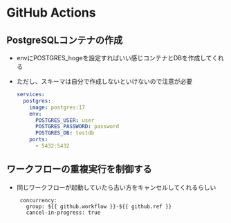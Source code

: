 # GitHub Actions

## PostgreSQLコンテナの作成

- envにPOSTGRES_hogeを設定すればいい感じコンテナとDBを作成してくれる
- ただし、スキーマは自分で作成しないといけないので注意が必要

    ``` YAML
    services:
      postgres:
        image: postgres:17
        env:
          POSTGRES_USER: user
          POSTGRES_PASSWORD: password
          POSTGRES_DB: testdb
        ports:
          - 5432:5432
    ```
  
## ワークフローの重複実行を制御する

- 同じワークフローが起動していたら古い方をキャンセルしてくれるらしい

    ```
     concurrency:
       group: ${{ github.workflow }}-${{ github.ref }}
       cancel-in-progress: true
    ```
